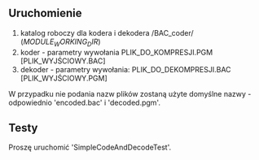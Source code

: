 ## Uruchomienie ##

1. katalog roboczy dla kodera i dekodera /BAC_coder/ ($MODULE_WORKING_DIR$)
2. koder - parametry wywołania PLIK_DO_KOMPRESJI.PGM [PLIK_WYJŚCIOWY.BAC]
3. dekoder - parametry wywołania: PLIK_DO_DEKOMPRESJI.BAC [PLIK_WYJŚCIOWY.PGM]

W przypadku nie podania nazw plików zostaną użyte domyślne nazwy - odpowiednio 'encoded.bac' i 'decoded.pgm'.

## Testy ##

Proszę uruchomić 'SimpleCodeAndDecodeTest'.